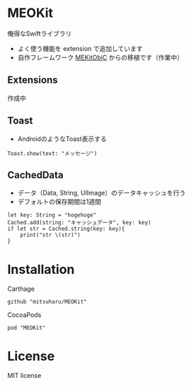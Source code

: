 # MEOKit

俺得なSwiftライブラリ

- よく使う機能を extension で追加しています
- 自作フレームワーク [MEKitObjC](https://github.com/mitsuharu/MEKitObjC_framework) からの移植です（作業中）


## Extensions

作成中

## Toast

- AndroidのようなToast表示する

```
Toast.show(text: "メッセージ")
```

## CachedData

- データ（Data, String, UIImage）のデータキャッシュを行う
- デフォルトの保存期間は1週間

```
let key: String = "hogehoge"
Cached.add(string: "キャッシュデータ", key: key)
if let str = Cached.string(key: key){
    print("str \(str)")
}
```

# Installation


Carthage

```
github "mitsuharu/MEOKit"
```

CocoaPods

```
pod "MEOKit"
```


# License

MIT license





